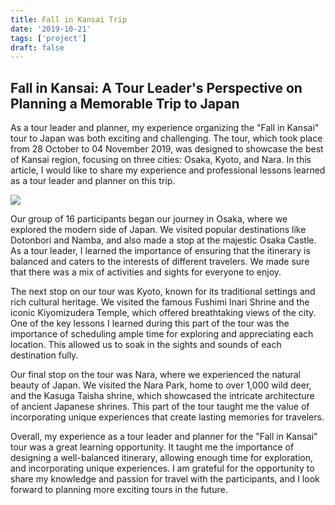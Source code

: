 ```yaml
---
title: Fall in Kansai Trip
date: '2019-10-21'
tags: ['project']
draft: false
---
```


## Fall in Kansai: A Tour Leader's Perspective on Planning a Memorable Trip to Japan

As a tour leader and planner, my experience organizing the "Fall in Kansai" tour to Japan was both exciting and challenging. The tour, which took place from 28 October to 04 November 2019, was designed to showcase the best of Kansai region, focusing on three cities: Osaka, Kyoto, and Nara. In this article, I would like to share my experience and professional lessons learned as a tour leader and planner on this trip.

![](https://i.postimg.cc/wBWCKqVJ/a-164.jpg)

Our group of 16 participants began our journey in Osaka, where we explored the modern side of Japan. We visited popular destinations like Dotonbori and Namba, and also made a stop at the majestic Osaka Castle. As a tour leader, I learned the importance of ensuring that the itinerary is balanced and caters to the interests of different travelers. We made sure that there was a mix of activities and sights for everyone to enjoy.

The next stop on our tour was Kyoto, known for its traditional settings and rich cultural heritage. We visited the famous Fushimi Inari Shrine and the iconic Kiyomizudera Temple, which offered breathtaking views of the city. One of the key lessons I learned during this part of the tour was the importance of scheduling ample time for exploring and appreciating each location. This allowed us to soak in the sights and sounds of each destination fully.

Our final stop on the tour was Nara, where we experienced the natural beauty of Japan. We visited the Nara Park, home to over 1,000 wild deer, and the Kasuga Taisha shrine, which showcased the intricate architecture of ancient Japanese shrines. This part of the tour taught me the value of incorporating unique experiences that create lasting memories for travelers.

Overall, my experience as a tour leader and planner for the "Fall in Kansai" tour was a great learning opportunity. It taught me the importance of designing a well-balanced itinerary, allowing enough time for exploration, and incorporating unique experiences. I am grateful for the opportunity to share my knowledge and passion for travel with the participants, and I look forward to planning more exciting tours in the future.
